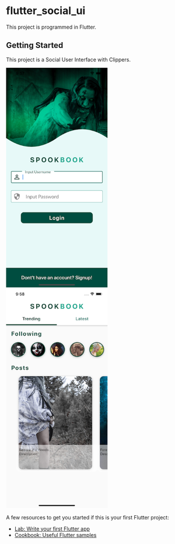 # flutter_social_ui

This project is programmed in Flutter.

## Getting Started

This project is a Social User Interface with Clippers.

<img src="Screenshot1.png" height="600">             <img src="Screenshot2.png" height="600">

A few resources to get you started if this is your first Flutter project:

- [Lab: Write your first Flutter app](https://flutter.dev/docs/get-started/codelab)
- [Cookbook: Useful Flutter samples](https://flutter.dev/docs/cookbook)

